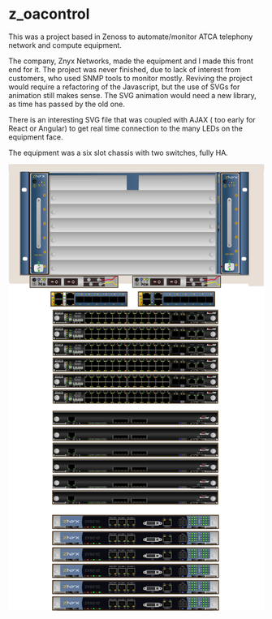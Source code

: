 # z_oacontrol
This was a project based in Zenoss to automate/monitor ATCA telephony network and compute equipment.

The company, Znyx Networks, made the equipment and I made this front end for it. The project was never finished, due to lack of interest from customers, who used SNMP tools to monitor mostly. Reviving the project would require a refactoring of the Javascript, but the use of SVGs for animation still makes sense. The SVG animation would need a new library, as time has passed by the old one.

There is an interesting SVG file that was coupled  with  AJAX ( too early for React or Angular) to get real time connection to the many LEDs on the equipment face.

The equipment was a six slot chassis with two switches, fully HA.

![znyx switches](https://github.com/johnfisher/z_oacontrol/blob/master/ZX2000_master_exploded.png)
